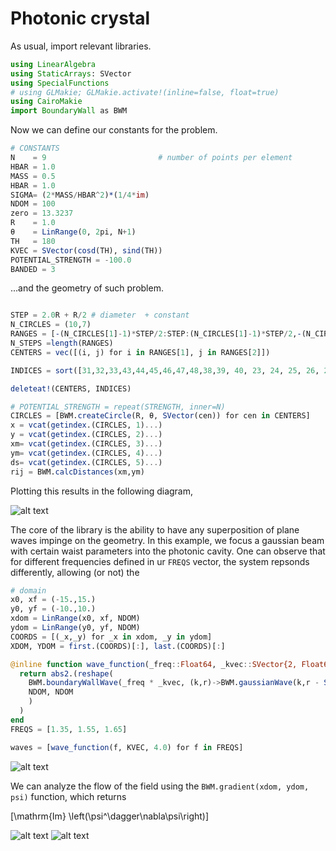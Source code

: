 # Photonic crystal

As usual, import relevant libraries.

```julia
using LinearAlgebra
using StaticArrays: SVector
using SpecialFunctions
# using GLMakie; GLMakie.activate!(inline=false, float=true)
using CairoMakie
import BoundaryWall as BWM
```

Now we can define our constants for the problem.

```julia
# CONSTANTS
N    = 9                         # number of points per element
HBAR = 1.0
MASS = 0.5
HBAR = 1.0
SIGMA= (2*MASS/HBAR^2)*(1/4*im)
NDOM = 100
zero = 13.3237
R    = 1.0
θ    = LinRange(0, 2pi, N+1)
TH   = 180
KVEC = SVector(cosd(TH), sind(TH))
POTENTIAL_STRENGTH = -100.0
BANDED = 3
```

...and the geometry of such problem.

```julia

STEP = 2.0R + R/2 # diameter  + constant
N_CIRCLES = (10,7)
RANGES = [-(N_CIRCLES[1]-1)*STEP/2:STEP:(N_CIRCLES[1]-1)*STEP/2,-(N_CIRCLES[2]-1)*STEP/2:STEP:(N_CIRCLES[2]-1)*STEP/2]
N_STEPS =length(RANGES)
CENTERS = vec([(i, j) for i in RANGES[1], j in RANGES[2]])

INDICES = sort([31,32,33,43,44,45,46,47,48,38,39, 40, 23, 24, 25, 26, 27, 28])

deleteat!(CENTERS, INDICES)

# POTENTIAL_STRENGTH = repeat(STRENGTH, inner=N)
CIRCLES = [BWM.createCircle(R, θ, SVector(cen)) for cen in CENTERS]
x = vcat(getindex.(CIRCLES, 1)...)
y = vcat(getindex.(CIRCLES, 2)...)
xm= vcat(getindex.(CIRCLES, 3)...)
ym= vcat(getindex.(CIRCLES, 4)...)
ds= vcat(getindex.(CIRCLES, 5)...)
rij = BWM.calcDistances(xm,ym)
```

Plotting this results in the following diagram,

![alt text](../../src/assets/photonic_diagram.svg)

The core of the library is the ability to have any superposition of plane waves impinge on the geometry. In this example, we focus a gaussian beam with certain waist parameters into the photonic cavity. One can observe that for different frequencies defined in ur `FREQS` vector, the system repsonds differently, allowing (or not) the 

```julia
# domain
x0, xf = (-15.,15.)
y0, yf = (-10.,10.)
xdom = LinRange(x0, xf, NDOM)
ydom = LinRange(y0, yf, NDOM)
COORDS = [(_x,_y) for _x in xdom, _y in ydom]
XDOM, YDOM = first.(COORDS)[:], last.(COORDS)[:]

@inline function wave_function(_freq::Float64, _kvec::SVector{2, Float64}, _width::Float64)
  return abs2.(reshape(
    BWM.boundaryWallWave(_freq * _kvec, (k,r)->BWM.gaussianWave(k,r - SVector(-10.25, 0.0), _width; abstol=1e-3), x, y, xm, ym, XDOM, YDOM, SIGMA, ds, rij, length(ds), N, BANDED, POTENTIAL_STRENGTH),
    NDOM, NDOM
    )
  )
end
FREQS = [1.35, 1.55, 1.65]

waves = [wave_function(f, KVEC, 4.0) for f in FREQS]
```

![alt text](../../src/assets/crystal.svg)

We can analyze the flow of the field using the `BWM.gradient(xdom, ydom, psi)` function, which returns

\[\mathrm{Im} \left(\psi^\dagger\nabla\psi\right)\]

![alt text](../../src/assets/crystal_arrows.svg)
![alt text](../../src/assets/logic_gate.svg)
